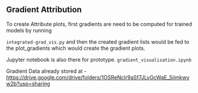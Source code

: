 ## Gradient Attribution

To create Attribute plots, first gradients are need to be computed for trained models by running

`integrated-grad_vis.py` and then the created gradient lists would be fed to the plot_gradients which would create the gradient plots.

Jupyter notebook is also there for prototype. `gradient_visualisation.ipynb`

Gradient Data already stored at -
https://drive.google.com/drive/folders/1OSReNcIr9aSf7JLvGcWaE_5iimkwvw2b?usp=sharing


